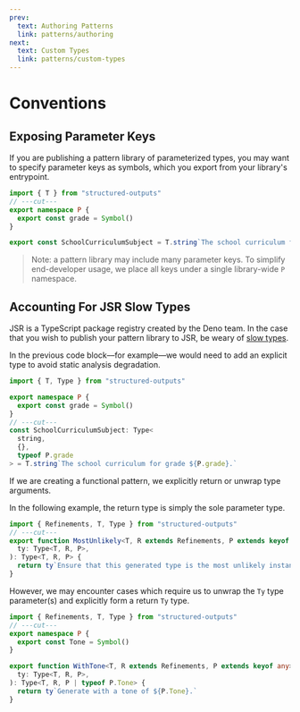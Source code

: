 ```yaml
---
prev:
  text: Authoring Patterns
  link: patterns/authoring
next:
  text: Custom Types
  link: patterns/custom-types
---
```


# Conventions

## Exposing Parameter Keys

If you are publishing a pattern library of parameterized types, you may want to specify parameter
keys as symbols, which you export from your library's entrypoint.

```ts twoslash
import { T } from "structured-outputs"
// ---cut---
export namespace P {
  export const grade = Symbol()
}

export const SchoolCurriculumSubject = T.string`The school curriculum for grade ${P.grade}.`
```

> Note: a pattern library may include many parameter keys. To simplify end-developer usage, we place
> all keys under a single library-wide `P` namespace.

## Accounting For JSR Slow Types

JSR is a TypeScript package registry created by the Deno team. In the case that you wish to publish
your pattern library to JSR, be weary of [slow types](https://jsr.io/docs/about-slow-types).

In the previous code block––for example––we would need to add an explicit type to avoid static
analysis degradation.

```ts twoslash
import { T, Type } from "structured-outputs"

export namespace P {
  export const grade = Symbol()
}
// ---cut---
const SchoolCurriculumSubject: Type<
  string,
  {},
  typeof P.grade
> = T.string`The school curriculum for grade ${P.grade}.`
```

If we are creating a functional pattern, we explicitly return or unwrap type arguments.

In the following example, the return type is simply the sole parameter type.

```ts twoslash
import { Refinements, T, Type } from "structured-outputs"
// ---cut---
export function MostUnlikely<T, R extends Refinements, P extends keyof any>(
  ty: Type<T, R, P>,
): Type<T, R, P> {
  return ty`Ensure that this generated type is the most unlikely instance of itself.`
}
```

However, we may encounter cases which require us to unwrap the `Ty` type parameter(s) and explicitly
form a return `Ty` type.

```ts twoslash
import { Refinements, T, Type } from "structured-outputs"
// ---cut---
export namespace P {
  export const Tone = Symbol()
}

export function WithTone<T, R extends Refinements, P extends keyof any>(
  ty: Type<T, R, P>,
): Type<T, R, P | typeof P.Tone> {
  return ty`Generate with a tone of ${P.Tone}.`
}
```
